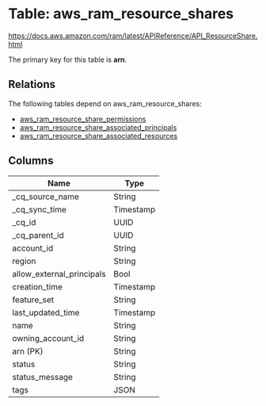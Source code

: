 # Table: aws_ram_resource_shares

https://docs.aws.amazon.com/ram/latest/APIReference/API_ResourceShare.html

The primary key for this table is **arn**.

## Relations
The following tables depend on aws_ram_resource_shares:
  - [aws_ram_resource_share_permissions](aws_ram_resource_share_permissions.md)
  - [aws_ram_resource_share_associated_principals](aws_ram_resource_share_associated_principals.md)
  - [aws_ram_resource_share_associated_resources](aws_ram_resource_share_associated_resources.md)

## Columns
| Name          | Type          |
| ------------- | ------------- |
|_cq_source_name|String|
|_cq_sync_time|Timestamp|
|_cq_id|UUID|
|_cq_parent_id|UUID|
|account_id|String|
|region|String|
|allow_external_principals|Bool|
|creation_time|Timestamp|
|feature_set|String|
|last_updated_time|Timestamp|
|name|String|
|owning_account_id|String|
|arn (PK)|String|
|status|String|
|status_message|String|
|tags|JSON|